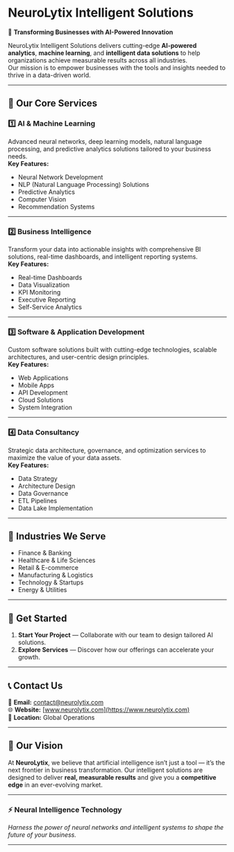 # NeuroLytix Intelligent Solutions

🚀 **Transforming Businesses with AI-Powered Innovation**

NeuroLytix Intelligent Solutions delivers cutting-edge **AI-powered analytics**, **machine learning**, and **intelligent data solutions** to help organizations achieve measurable results across all industries.  
Our mission is to empower businesses with the tools and insights needed to thrive in a data-driven world.

---

## 🌟 Our Core Services

### 1️⃣ AI & Machine Learning
Advanced neural networks, deep learning models, natural language processing, and predictive analytics solutions tailored to your business needs.  
**Key Features:**
- Neural Network Development
- NLP (Natural Language Processing) Solutions
- Predictive Analytics
- Computer Vision
- Recommendation Systems

---

### 2️⃣ Business Intelligence
Transform your data into actionable insights with comprehensive BI solutions, real-time dashboards, and intelligent reporting systems.  
**Key Features:**
- Real-time Dashboards
- Data Visualization
- KPI Monitoring
- Executive Reporting
- Self-Service Analytics

---

### 3️⃣ Software & Application Development
Custom software solutions built with cutting-edge technologies, scalable architectures, and user-centric design principles.  
**Key Features:**
- Web Applications
- Mobile Apps
- API Development
- Cloud Solutions
- System Integration

---

### 4️⃣ Data Consultancy
Strategic data architecture, governance, and optimization services to maximize the value of your data assets.  
**Key Features:**
- Data Strategy
- Architecture Design
- Data Governance
- ETL Pipelines
- Data Lake Implementation

---

## 💼 Industries We Serve

- Finance & Banking  
- Healthcare & Life Sciences  
- Retail & E-commerce  
- Manufacturing & Logistics  
- Technology & Startups  
- Energy & Utilities  

---

## 🚀 Get Started

1. **Start Your Project** — Collaborate with our team to design tailored AI solutions.  
2. **Explore Services** — Discover how our offerings can accelerate your growth.

---

## 📞 Contact Us

📧 **Email:** contact@neurolytix.com  
🌐 **Website:** [www.neurolytix.com](https://www.neurolytix.com)  
📍 **Location:** Global Operations

---

## 🧠 Our Vision

At **NeuroLytix**, we believe that artificial intelligence isn’t just a tool — it’s the next frontier in business transformation. Our intelligent solutions are designed to deliver **real, measurable results** and give you a **competitive edge** in an ever-evolving market.

---

### ⚡ Neural Intelligence Technology
*Harness the power of neural networks and intelligent systems to shape the future of your business.*

---
